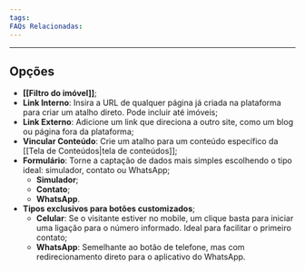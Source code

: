 ```yaml
---
tags:
FAQs Relacionadas:
---
```

---
## Opções

- **[[Filtro do imóvel]]**;
- **Link Interno**: Insira a URL de qualquer página já criada na plataforma para criar um atalho direto. Pode incluir até imóveis;
- **Link Externo**: Adicione um link que direciona a outro site, como um blog ou página fora da plataforma;
- **Vincular Conteúdo**: Crie um atalho para um conteúdo específico da [[Tela de Conteúdos|tela de conteúdos]];
- **Formulário**: Torne a captação de dados mais simples escolhendo o tipo ideal: simulador, contato ou WhatsApp;
	- **Simulador**;
	- **Contato**;
	- **WhatsApp**.
- **Tipos exclusivos para botões customizados**;
	- **Celular**: Se o visitante estiver no mobile, um clique basta para iniciar uma ligação para o número informado. Ideal para facilitar o primeiro contato;
	- **WhatsApp**: Semelhante ao botão de telefone, mas com redirecionamento direto para o aplicativo do WhatsApp.